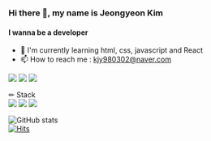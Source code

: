 ### Hi there 👋, my name is Jeongyeon Kim
#### I wanna be a developer

- 🌱 I'm currently learning html, css, javascript and React
- 📫 How to reach me : kjy980302@naver.com

<a href="https://32jyeon.tistory.com/" target="_blank"><img src="https://img.shields.io/badge/Tistory blog-ce4e24?style=flat-square&logo=blog&logoColor=white"/></a>
<a href="https://github.com/yeon32" target="_blank"><img src="https://img.shields.io/badge/GitHub-2a2a2a?style=flat-square&logo=GigHub&logoColor=white"/></a>
<a href="https://www.instagram.com/32jyeon/" target="_blank"><img src="https://img.shields.io/badge/Instagram-a3669b?style=flat-square&logo=Instagram&logoColor=white"/></a>

✏ Stack  
<img src="https://img.shields.io/badge/HTML5-E34F26?style=flat-square&logo=HTML5&logoColor=white"/></a> 
<img src="https://img.shields.io/badge/CSS3-1572B6?style=flat-square&logo=CSS3&logoColor=white"/></a> 
<img src="https://img.shields.io/badge/JavaScript-F7DF1E?style=flat-square&logo=JavaScript&logoColor=white"/></a> 




![GitHub stats](https://github-readme-stats.vercel.app/api?username=yeon32&show_icons=true)  
[![Hits](https://hits.seeyoufarm.com/api/count/incr/badge.svg?url=https%3A%2F%2Fgithub.com%2Fyeon32&count_bg=%2379C83D&title_bg=%23555555&icon=&icon_color=%23E7E7E7&title=visitors&edge_flat=false)](https://github.com/yeon32)  





